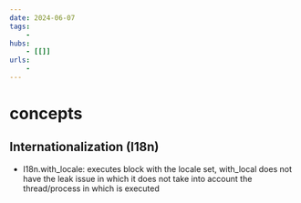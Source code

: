 ```yaml
---
date: 2024-06-07
tags: 
    - 
hubs:
    - [[]]
urls:
    -
---
```


# concepts
## Internationalization (I18n)
- I18n.with_locale: executes block with the locale set, with_local does not have the leak issue in which it does not take into account the thread/process in which is executed


